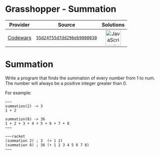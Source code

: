 [_metadata_:generated]: - "true"

# Grasshopper - Summation

<!-- INFO TABLE BEGIN -->

| Provider                                        | Source                                                                               | Solutions                                                                                                                                                    |
| :---------------------------------------------: | :----------------------------------------------------------------------------------: | :----------------------------------------------------------------------------------------------------------------------------------------------------------: |
| [Codewars](../../../docs/providers/Codewars.md) | [`55d24f55d7dd296eb9000030`](https://www.codewars.com/kata/55d24f55d7dd296eb9000030) | [<img src="https://res.cloudinary.com/rascaltwo/image/upload/v1631924076/javascript_ehszr7.svg" alt="JavaScript" title="JavaScript" width="50" />](solve.js) |

<!-- INFO TABLE END -->

# Summation

Write a program that finds the summation of every number from 1 to num. The number will always be a positive integer greater than 0.

For example:
```if-not:racket
~~~
summation(2) -> 3
1 + 2

summation(8) -> 36
1 + 2 + 3 + 4 + 5 + 6 + 7 + 8
~~~
```
```if:racket
~~~racket
(summation 2) ; 3  (+ 1 2)
(summation 8) ; 36 (+ 1 2 3 4 5 6 7 8)
~~~
```

